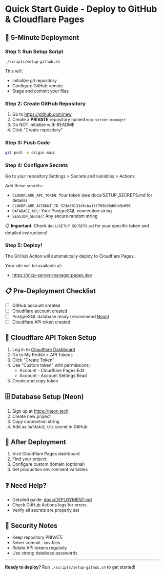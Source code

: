 # Quick Start Guide - Deploy to GitHub & Cloudflare Pages

## 🚀 5-Minute Deployment

### Step 1: Run Setup Script
```bash
./scripts/setup-github.sh
```
This will:
- Initialize git repository
- Configure GitHub remote
- Stage and commit your files

### Step 2: Create GitHub Repository
1. Go to https://github.com/new
2. Create a **PRIVATE** repository named `mcp-server-manager`
3. Do NOT initialize with README
4. Click "Create repository"

### Step 3: Push Code
```bash
git push -u origin main
```

### Step 4: Configure Secrets
Go to your repository Settings > Secrets and variables > Actions

Add these secrets:
- `CLOUDFLARE_API_TOKEN`: Your token (see docs/SETUP_SECRETS.md for details)
- `CLOUDFLARE_ACCOUNT_ID`: `523d80131d8cba13f765b80d6bb9e096`
- `DATABASE_URL`: Your PostgreSQL connection string
- `SESSION_SECRET`: Any secure random string

📋 **Important**: Check `docs/SETUP_SECRETS.md` for your specific token and detailed instructions!

### Step 5: Deploy!
The GitHub Action will automatically deploy to Cloudflare Pages.

Your site will be available at:
- https://mcp-server-manager.pages.dev

## 📋 Pre-Deployment Checklist

- [ ] GitHub account created
- [ ] Cloudflare account created
- [ ] PostgreSQL database ready (recommend [Neon](https://neon.tech))
- [ ] Cloudflare API token created

## 🔧 Cloudflare API Token Setup

1. Log in to [Cloudflare Dashboard](https://dash.cloudflare.com)
2. Go to My Profile > API Tokens
3. Click "Create Token"
4. Use "Custom token" with permissions:
   - Account - Cloudflare Pages:Edit
   - Account - Account Settings:Read
5. Create and copy token

## 🗄️ Database Setup (Neon)

1. Sign up at https://neon.tech
2. Create new project
3. Copy connection string
4. Add as `DATABASE_URL` secret in GitHub

## 🎯 After Deployment

1. Visit Cloudflare Pages dashboard
2. Find your project
3. Configure custom domain (optional)
4. Set production environment variables

## ❓ Need Help?

- Detailed guide: [docs/DEPLOYMENT.md](docs/DEPLOYMENT.md)
- Check GitHub Actions logs for errors
- Verify all secrets are properly set

## 🔐 Security Notes

- Keep repository PRIVATE
- Never commit `.env` files
- Rotate API tokens regularly
- Use strong database passwords

---

**Ready to deploy?** Run `./scripts/setup-github.sh` to get started!